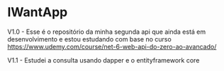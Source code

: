# IWantApp
V1.0 - Esse é o repositório da minha segunda api que ainda está em desenvolvimento e estou estudando com base no curso https://www.udemy.com/course/net-6-web-api-do-zero-ao-avancado/

V1.1 - Estudei a consulta usando dapper e o entityframework core